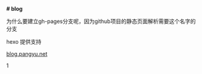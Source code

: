 **# blog**



为什么要建立gh-pages分支呢，因为github项目的静态页面解析需要这个名字的分支





hexo 提供支持



[hexo]: https://hexo.io/zh-cn/docs/one-command-deployment



[blog.pangyu.net](blog.pangyu.net)


1